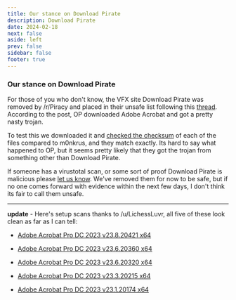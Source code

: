 ```yaml
---
title: Our stance on Download Pirate
description: Download Pirate
date: 2024-02-18
next: false
aside: left
prev: false
sidebar: false
footer: true
---
```


### Our stance on Download Pirate

For those of you who don't know, the VFX site Download Pirate was removed by /r/Piracy and placed in their unsafe list following this [thread](https://redd.it/1aswsl7). According to the post, OP downloaded Adobe Acrobat and got a pretty nasty trojan. 

To test this we downloaded it and [checked the checksum](https://ibb.co/Q69K1pG) of each of the files compared to m0nkrus, and they match exactly. Its hard to say what happened to OP, but it seems pretty likely that they got the trojan from something other than Download Pirate.

If someone has a virustotal scan, or some sort of proof Download Pirate is malicious please [let us know](https://redd.it/1atkloc). We've removed them for now to be safe, but if no one comes forward with evidence within the next few days, I don't think its fair to call them unsafe.

*** 

**update** - Here's setup scans thanks to /u/LichessLuvr, all five of these look clean as far as I can tell: 

* [Adobe Acrobat Pro DC 2023 v23.8.20421 x64](https://www.virustotal.com/gui/file/04889538532f10f910029a5ef65068aed713019fb50462546e82ee8ced81350b)

* [Adobe Acrobat Pro DC 2023 v23.6.20360 x64](https://www.virustotal.com/gui/file/04889538532f10f910029a5ef65068aed713019fb50462546e82ee8ced81350b)

* [Adobe Acrobat Pro DC 2023 v23.6.20320 x64](https://www.virustotal.com/gui/file/04889538532f10f910029a5ef65068aed713019fb50462546e82ee8ced81350b)

* [Adobe Acrobat Pro DC 2023 v23.3.20215 x64](https://www.virustotal.com/gui/file/04889538532f10f910029a5ef65068aed713019fb50462546e82ee8ced81350b/)

* [Adobe Acrobat Pro DC 2023 v23.1.20174 x64](https://www.virustotal.com/gui/file/04889538532f10f910029a5ef65068aed713019fb50462546e82ee8ced81350b)

